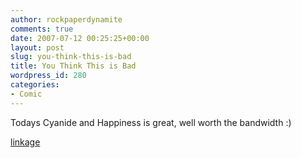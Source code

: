 ```yaml
---
author: rockpaperdynamite
comments: true
date: 2007-07-12 00:25:25+00:00
layout: post
slug: you-think-this-is-bad
title: You Think This is Bad
wordpress_id: 280
categories:
- Comic
---
```


Todays Cyanide and Happiness is great, well worth the bandwidth :)

[linkage](http://www.explosm.net/comics/951/)
